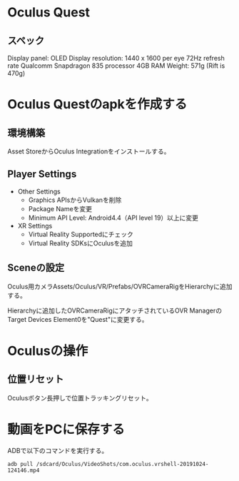 # Oculus Quest

## スペック

Display panel: OLED
Display resolution: 1440 x 1600 per eye 72Hz refresh rate
Qualcomm Snapdragon 835 processor
4GB RAM
Weight: 571g (Rift is 470g)

# Oculus Questのapkを作成する

## 環境構築

Asset StoreからOculus Integrationをインストールする。

## Player Settings

* Other Settings
  * Graphics APIsからVulkanを削除
  * Package Nameを変更
  * Minimum API Level: Android4.4（API level 19）以上に変更
* XR Settings
  * Virtual Reality Supportedにチェック
  * Virtual Reality SDKsにOculusを追加

## Sceneの設定

Oculus用カメラAssets/Oculus/VR/Prefabs/OVRCameraRigをHierarchyに追加する。

Hierarchyに追加したOVRCameraRigにアタッチされているOVR ManagerのTarget Devices Element0を"Quest"に変更する。

# Oculusの操作

## 位置リセット

Oculusボタン長押しで位置トラッキングリセット。

# 動画をPCに保存する

ADBで以下のコマンドを実行する。

```
adb pull /sdcard/Oculus/VideoShots/com.oculus.vrshell-20191024-124146.mp4
```

